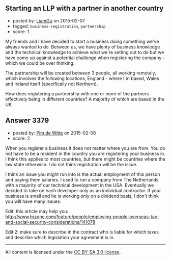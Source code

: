 ## Starting an LLP with a partner in another country

- posted by: [LiamGu](https://stackexchange.com/users/49424/liamgu) on 2015-02-07
- tagged: `business-registration`, `partnership`
- score: 1

My friends and I have decided to start a business doing something we've always wanted to do. Between us, we have plenty of business knowledge and the technical knowledge to achieve what we're setting out to do but we have come up against a potential challenge when registering the company - which we could be over thinking.

The partnership will be created between 3 people, all working remotely, which involves the following locations, England - where I'm based, Wales and Ireland itself (specifically not Northern).

How does registering a partnership with one or more of the partners effectively being in different countries? A majority of which are based in the UK


## Answer 3379

- posted by: [Pim de Witte](https://stackexchange.com/users/5375271/pim-de-witte) on 2015-02-08
- score: 2

When you register a business it does not matter where you are from. You do not have to be a resident in the country you are registering your business in. I think this applies to most countries, but there might be countries where the law state otherwise. I do not think registration will be the issue. 

I think an issue you might run into is the actual employment of this person and paying them salaries. I used to run a company from The Netherlands with a majority of our technical development in the USA. Eventually we decided to take on each developer only as an individual contractor. If your business is small and he is working only on a dividend basis, I don't think you will have many issues.

Edit: this article may help you: http://www.hrzone.com/feature/people/employing-people-overseas-tax-and-social-security-considerations/141078

Edit 2: make sure to describe in the contract who is liable for which taxes and describe which legislation your agreement is in. 



---

All content is licensed under the [CC BY-SA 3.0 license](https://creativecommons.org/licenses/by-sa/3.0/).
